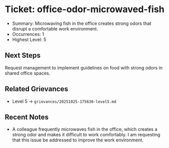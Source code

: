# Ticket: office-odor-microwaved-fish

- Summary: Microwaving fish in the office creates strong odors that disrupt a comfortable work environment.
- Occurrences: 1
- Highest Level: 5

## Next Steps
Request management to implement guidelines on food with strong odors in shared office spaces.

## Related Grievances
- Level 5 → `grievances/20251025-175630-level5.md`

## Recent Notes
- A colleague frequently microwaves fish in the office, which creates a strong odor and makes it difficult to work comfortably. I am requesting that this issue be addressed to improve the work environment.
